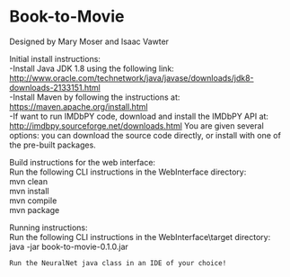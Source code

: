 # Book-to-Movie

Designed by Mary Moser and Isaac Vawter

Initial install instructions:  
    -Install Java JDK 1.8 using the following link:  
        http://www.oracle.com/technetwork/java/javase/downloads/jdk8-downloads-2133151.html  
    -Install Maven by following the instructions at:   
        https://maven.apache.org/install.html  
    -If want to run IMDbPY code, download and install the IMDbPY API at:
        http://imdbpy.sourceforge.net/downloads.html
     You are given several options: you can download the source code directly, or install with one of the pre-built packages.
        
Build instructions for the web interface:  
    Run the following CLI instructions in the WebInterface directory:  
        mvn clean  
        mvn install  
        mvn compile  
        mvn package  

Running instructions:  
    Run the following CLI instructions in the WebInterface\target directory:  
        java -jar book-to-movie-0.1.0.jar  
        
    Run the NeuralNet java class in an IDE of your choice!
